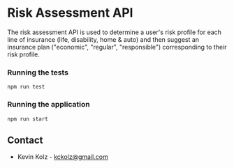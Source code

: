 # Risk Assessment API

The risk assessment API is used to determine a user's risk profile for each line of insurance  (life, disability, home & auto) and then suggest an insurance plan ("economic", "regular", "responsible") corresponding to their risk profile.
### Running the tests

    npm run test

### Running the application

    npm run start

## Contact

   - Kevin Kolz - kckolz@gmail.com

